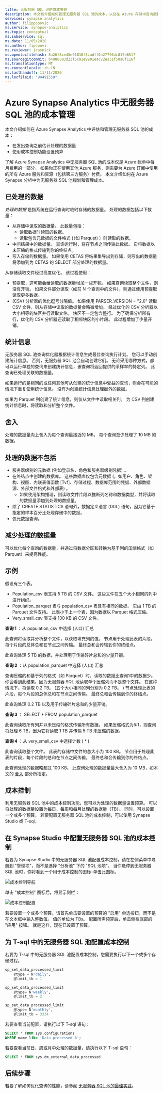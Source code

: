 ```yaml
---
title: 无服务器 SQL 池的成本管理
description: 本文档介绍如何管理无服务器 SQL 池的成本，以及在 Azure 存储中查询数据时如何计算处理数据。
services: synapse analytics
author: filippopovic
ms.service: synapse-analytics
ms.topic: conceptual
ms.subservice: sql
ms.date: 11/05/2020
ms.author: fipopovi
ms.reviewer: jrasnick
ms.openlocfilehash: 8a26f8ced5e91810f8cadff0a27796dc817e6517
ms.sourcegitcommit: b4880683d23f5c91e9901eac22ea31f50a0f116f
ms.translationtype: MT
ms.contentlocale: zh-CN
ms.lasthandoff: 11/11/2020
ms.locfileid: "94491558"
---
```

# <a name="cost-management-for-serverless-sql-pool-in-azure-synapse-analytics"></a>Azure Synapse Analytics 中无服务器 SQL 池的成本管理

本文介绍如何在 Azure Synapse Analytics 中评估和管理无服务器 SQL 池的成本：
- 在发出查询之前估计处理的数据量
- 使用成本控制功能设置预算

了解 Azure Synapse Analytics 中无服务器 SQL 池的成本仅是 Azure 帐单中每月费用的一部分。 如果你正在使用其他 Azure 服务，则需要为 Azure 订阅中使用的所有 Azure 服务和资源（包括第三方服务）付费。 本文介绍如何在 Azure Synapse 分析中为无服务器 SQL 池规划和管理成本。

## <a name="data-processed"></a>已处理的数据

*处理的数据* 是指系统在运行查询时临时存储的数据量。 处理的数据包括以下数量：

- 从存储中读取的数据量。 此数量包括：
  - 读取数据时读取的数据。
  - 读取包含元数据的文件格式 (（如 Parquet) ）时读取的数据。
- 中间结果中的数据量。 查询运行时，将在节点之间传输此数据。 它将数据以未压缩的格式传输到你的终结点。 
- 写入存储的数据量。 如果使用 CETAS 将结果集导出到存储，则写出的数据量将添加到为 CETAS 的 SELECT 部分处理的数据量。

从存储读取文件经过高度优化。 该过程使用：

- 预提取，这可能会给读取的数据量增加一些开销。 如果查询读取整个文件，则没有开销。 如果文件部分读取（如前 N 个查询中的文件），则通过使用预提取读取更多数据。
-  (CSV) 分析器的优化逗号分隔值。 如果使用 PARSER_VERSION = "2.0" 读取 CSV 文件，则从存储中读取的数据量会略微增加。 经过优化的 CSV 分析器以大小相等的块区并行读取文件。 块区不一定包含整行。 为了确保分析所有行，优化的 CSV 分析器还读取了相邻块区的小片段。 此过程增加了少量开销。

## <a name="statistics"></a>统计信息

无服务器 SQL 池查询优化器根据统计信息生成最佳查询执行计划。 您可以手动创建统计信息。 否则，无服务器 SQL 池会自动创建它们。 无论采用哪种方式，都可以运行单独的查询来创建统计信息，该查询将返回提供的采样率的特定列。 此查询已处理关联的数据量。

如果运行的是相同的或任何其他可从创建的统计信息中受益的查询，则会在可能的情况下重复使用统计信息。 没有为创建统计信息处理额外的数据。

如果为 Parquet 列创建了统计信息，则仅从文件中读取相关列。 为 CSV 列创建统计信息时，将读取和分析整个文件。

## <a name="rounding"></a>舍入

处理的数据量向上舍入为每个查询最接近的 MB。 每个查询至少处理了 10 MB 的数据。

## <a name="what-data-processed-doesnt-include"></a>处理的数据不包括

- 服务器级别的元数据 (例如登录名、角色和服务器级别凭据) 。
- 在终结点中创建的数据库。 这些数据库仅包含元数据 (，如用户、角色、架构、视图、内联表值函数 [Tvf]、存储过程、数据库范围的凭据、外部数据源、外部文件格式和外部表) 。
  - 如果使用架构推理，则读取文件片段以推断列名称和数据类型，并将读取的数据量添加到处理的数据量。
- 除了 CREATE STATISTICS 语句外，数据定义语言 (DDL) 语句，因为它基于指定的样本百分比处理存储中的数据。
- 仅元数据查询。

## <a name="reducing-the-amount-of-data-processed"></a>减少处理的数据量

可以优化每个查询的数据量，并通过将数据分区和转换为基于列的压缩格式（如 Parquet）来提高性能。

## <a name="examples"></a>示例

假设有三个表。

- Population_csv 表支持 5 TB 的 CSV 文件。 这些文件在五个大小相同的列中进行组织。
- Population_parquet 表与 population_csv 表具有相同的数据。 它由 1 TB 的 Parquet 文件支持。 此表小于上一个表，因为数据以 Parquet 格式压缩。
- Very_small_csv 表支持 100 KB 的 CSV 文件。

**查询 1** ：从 population_csv 中选择 (人口) 汇总

此查询将读取并分析整个文件，以获取填充列的值。 节点用于处理此表的片段，每个片段的总体总和在节点之间传输。 最终总和会传输到你的终结点。 

此查询处理 5 TB 的数据，并处理用于传输碎片总和的少量开销。

**查询 2** ：从 population_parquet 中选择 (人口) 汇总

查询压缩的和基于列的格式（如 Parquet）时，读取的数据比查询1中的数据少。 你会看到此结果，因为无服务器 SQL 池读取单个压缩列而不是整个文件。 在这种情况下，将读取 0.2 TB。  (五个大小相同的列分别为 0.2 TB。 ) 节点处理此表的片段，每个片段的总体总和在节点之间传输。 最终总和会传输到你的终结点。 

此查询处理 0.2 TB 以及用于传输碎片总和的少量开销。

**查询 3** ： SELECT * FROM population_parquet

此查询读取所有列并以未压缩的格式传输所有数据。 如果压缩格式为5:1，则查询将处理 6 TB，因为它将读取 1 TB 并传输 5 TB 未压缩的数据。

**查询 4** ：从 very_small_csv 中选择计数 ( * ) 

此查询读取整个文件。 此表的存储中文件的总大小为 100 KB。 节点用于处理此表的片段，每个片段的总和在节点之间传输。 最终总和会传输到你的终结点。 

此查询处理的数据略超过 100 KB。 此查询处理的数据量最大舍入为 10 MB，如本文的 [舍入](#rounding) 部分所指定。

## <a name="cost-control"></a>成本控制

利用无服务器 SQL 池中的成本控制功能，您可以为处理的数据量设置预算。 可以将处理的数据量设置为每日、每周和每月处理的数据量（TB）。 同时，可以设置一个或多个预算。 若要配置无服务器 SQL 池的成本控制，可以使用 Synapse Studio 或 T-sql。

## <a name="configure-cost-control-for-serverless-sql-pool-in-synapse-studio"></a>在 Synapse Studio 中配置无服务器 SQL 池的成本控制
 
若要为 Synapse Studio 中的无服务器 SQL 池配置成本控制，请在左侧菜单中导航到 "管理项"，而不是选择 "分析池" 下的 "SQL 池项"。 当你悬停到无服务器 SQL 池时，你将看到一个用于成本控制的图标-单击此图标。

![成本控制导航](./media/data-processed/cost-control-menu.png)

单击 "成本控制" 图标后，将显示侧栏：

![成本控制配置](./media/data-processed/cost-control-sidebar.png)

若要设置一个或多个预算，请首先单击要设置的预算的 "启用" 单选按钮，而不是在文本框中输入整数值。 值的单位为 TBs。 配置所需预算后，单击侧栏底部的 "应用" 按钮。 就是这样，现在已设置了预算。

## <a name="configure-cost-control-for-serverless-sql-pool-in-t-sql"></a>为 T-sql 中的无服务器 SQL 池配置成本控制

若要为 T-sql 中的无服务器 SQL 池配置成本控制，您需要执行以下一个或多个存储过程。

```sql
sp_set_data_processed_limit
    @type = N'daily',
    @limit_tb = 1

sp_set_data_processed_limit
    @type= N'weekly',
    @limit_tb = 2

sp_set_data_processed_limit
    @type= N'monthly',
    @limit_tb = 3334
```

若要查看当前配置，请执行以下 T-sql 语句：

```sql
SELECT * FROM sys.configurations
WHERE name like 'Data processed %';
```

若要查看当前日、周或月中处理的数据量，请执行以下 T-sql 语句：

```sql
SELECT * FROM sys.dm_external_data_processed
```

## <a name="next-steps"></a>后续步骤

若要了解如何优化查询的性能，请参阅 [无服务器 SQL 池的最佳实践](best-practices-sql-on-demand.md)。
